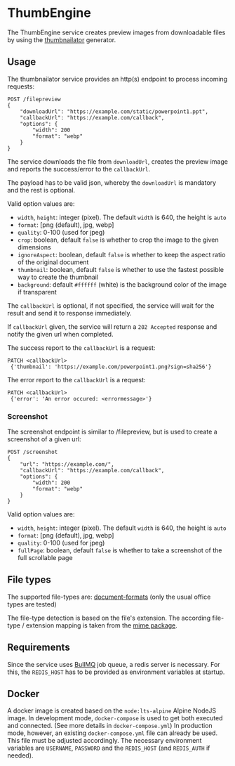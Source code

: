 # ThumbEngine

The ThumbEngine service creates preview images from downloadable files by using the [thumbnailator](https://www.npmjs.com/package/thumbnailator) generator.

## Usage

The thumbnailator service provides an http(s) endpoint to process incoming requests:

```
POST /filepreview
{
    "downloadUrl": "https://example.com/static/powerpoint1.ppt",
    "callbackUrl": "https://example.com/callback",
    "options": {
        "width": 200
        "format": "webp"
    }
}
```

The service downloads the file from `downloadUrl`, creates the preview image and reports the success/error to the `callbackUrl`.

The payload has to be valid json, whereby the `downloadUrl` is mandatory and the rest is optional.

Valid option values are:
-   `width`, `height`: integer (pixel). The default `width` is 640, the height is `auto`
-   `format`: [png (default), jpg, webp]
-   `quality`: 0-100 (used for jpeg)
-   `crop`: boolean, default `false` is whether to crop the image to the given dimensions
-   `ignoreAspect`: boolean, default `false` is whether to keep the aspect ratio of the original document
-   `thumbnail`: boolean, default `false` is whether to use the fastest possible way to create the thumbnail
-   `background`: default `#ffffff` (white) is the background color of the image if transparent

The `callbackUrl` is optional, if not specified, the service will wait for the result and send it to response immediately.

If `callbackUrl` given, the service will return a `202 Accepted` response and notify the given url when completed.

The success report to the `callbackUrl` is a request:

```
PATCH <callbackUrl>
 {'thumbnail': 'https://example.com/powerpoint1.png?sign=sha256'}
```

The error report to the `callbackUrl` is a request:

```
PATCH <callbackUrl>
 {'error': 'An error occured: <errormessage>'}
```

### Screenshot

The screenshot endpoint is similar to /filepreview, but is used to create a screenshot of a given url:

```
POST /screenshot
{
    "url": "https://example.com/",
    "callbackUrl": "https://example.com/callback",
    "options": {
        "width": 200
        "format": "webp"
    }
}
```

Valid option values are:
-   `width`, `height`: integer (pixel). The default `width` is 640, the height is `auto`
-   `format`: [png (default), jpg, webp]
-   `quality`: 0-100 (used for jpeg)
-   `fullPage`: boolean, default `false` is whether to take a screenshot of the full scrollable page


## File types

The supported file-types are: [document-formats](https://www.npmjs.com/package/thumbnailator#document-formats) (only the usual office types are tested)

The file-type detection is based on the file's extension. The according file-type / extension mapping is taken from the [mime package](https://github.com/broofa/mime).

## Requirements

Since the service uses [BullMQ](https://docs.bullmq.io/) job queue, a redis server is necessary. For this, the `REDIS_HOST` has to be provided as environment variables at startup.

## Docker

A docker image is created based on the `node:lts-alpine` Alpine NodeJS image.
In development mode, `docker-compose` is used to get both executed and connected. (See more details in `docker-compose.yml`)
In production mode, however, an existing `docker-compose.yml` file can already be used. This file must be adjusted accordingly. The necessary environment variables are `USERNAME`, `PASSWORD` and the `REDIS_HOST` (and `REDIS_AUTH` if needed).
